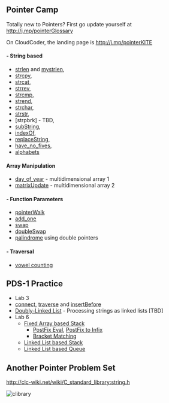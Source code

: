 ## Pointer Camp

Totally new to Pointers? First go update yourself at http://j.mp/pointerGlossary

On CloudCoder, the landing page is http://j.mp/pointerKITE


#### - String based
- [strlen](http://j.mp/stringLenCC) and [mystrlen](http://j.mp/strlenCC),
- [strcpy](http://j.mp/stringCopyCC),
- [strcat](http://j.mp/stringCatCC), 
- [strrev](http://j.mp/reverseUsingPointers),
- [strcmp](http://j.mp/stringCompareCC),
- [strend](http://j.mp/stringEndCC), 
- [strchar](http://j.mp/stringCharCC), 
- [strstr](http://j.mp/stringStrCC), 
- [strpbrk] - TBD, 
- [subString](http://j.mp/subStringCC), 
- [indexOf](http://j.mp/indexCC),
- [replaceString](http://j.mp/replaceCC),
- [have_no_fives](http://j.mp/haveNoFive),
- [alphabets](https://cloudcoder.kgisl.com/cloudcoder/#exercise?c=33,p=1208) 
  
#### Array Manipulation  
- [day_of_year](http://j.mp/dayYearCC)  - multidimensional array 1
- [matrixUpdate](http://j.mp/arrayPointer) - multidimensional array 2

#### - Function Parameters
- [pointerWalk](http://j.mp/pointerWalk)
- [add_one](https://cloudcoder.kgkite.ac.in/cloudcoder/#exercise?c=33,p=967) 
- [swap](http://j.mp/swapUsingPointers) 
- [doubleSwap](http://j.mp/doubleSwap)
- [palindrome](http://j.mp/dPalindromeKG) using double pointers

#### - Traversal
- [vowel counting](https://cloudcoder.kgkite.ac.in/cloudcoder/#exercise?c=33,p=1078)

## PDS-1 Practice
  - Lab 3
 - [connect](https://cloudcoder.kgisl.com/cloudcoder/#exercise?c=7,p=1191), [traverse](https://cloudcoder.kgisl.com/cloudcoder/#exercise?c=7,p=1190) and 
[insertBefore](https://cloudcoder.kgisl.com/cloudcoder/#exercise?c=7,p=1193)
 - [Doubly-Linked List](https://cloudcoder.kgisl.com/cloudcoder/#exercise?c=7,p=1189)
       - Processing strings as linked lists [TBD]
  - Lab 6 
    - [Fixed Array based Stack](https://cloudcoder.kgkite.ac.in/cloudcoder/#exercise?c=7,p=1115)
      - [PostFix Eval](https://cloudcoder.kgkite.ac.in/cloudcoder/#exercise?c=7,p=1120),  [PostFix to Infix](https://cloudcoder.kgkite.ac.in/cloudcoder/#exercise?c=7,p=1116)
      - [Bracket Matching](https://cloudcoder.kgkite.ac.in/cloudcoder/#exercise?c=7,p=1126)
    - [Linked List based Stack](https://cloudcoder.kgkite.ac.in/cloudcoder/#exercise?c=7,p=1162)
    - [Linked List based Queue](https://cloudcoder.kgkite.ac.in/cloudcoder/#exercise?c=7,p=1188)


## Another Pointer Problem Set 

http://clc-wiki.net/wiki/C_standard_library:string.h

![clibrary]( http://j.mp/pointerProblems)
<!--stackedit_data:
eyJoaXN0b3J5IjpbMjEwMTY5MDMxXX0=
-->